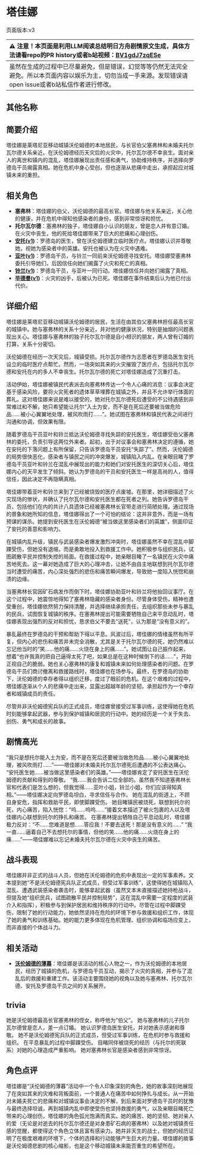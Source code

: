 # 塔佳娜
页面版本:v3
 

| :warning: 注意！本页面是利用LLM阅读总结明日方舟剧情原文生成，具体方法请看repo的PR history或者b站视频：[BV1gdJ7zqESe](https://www.bilibili.com/video/BV1gdJ7zqESe/)         |
|:----------------------------|
| 虽然在生成的过程中已尽量避免，但是错误，幻觉等等仍然无法完全避免。所以本页面内容以娱乐为主，切勿当成一手来源。发现错误请open issue或者b站私信作者进行修改。|



## 其他名称

## 简要介绍
塔佳娜是莱塔尼亚移动城镇沃伦姆德的本地居民，与长官伯父塞弗林和未婚夫托尔瓦尔德关系亲近。在沃伦姆德经历天灾后的火灾中，托尔瓦尔德不幸丧生。面对亲人的离世和镇内的混乱，塔佳娜展现出责任感和勇气，协助维持秩序，并选择向罗德岛干员揭露真相。她在危机中身心受创，但也逐渐从悲痛中走出，承担起应对城镇未来的重担。
## 相关角色
-   **塞弗林**：塔佳娜的伯父，沃伦姆德的最高长官。塔佳娜与他关系亲近，关心他的健康，并在危机中得知他感染者的身份，感到非常惊讶和担忧。
-   **托尔瓦尔德**：塞弗林的独子，塔佳娜自小认识的朋友，曾是恋人并有意订婚。在火灾中丧生，他的死给塔佳娜带来了巨大的悲痛和心理创伤。
-   **[安托](extended_char_an_tuo.md)([v1](../chars/extended_char_an_tuo.md))**：罗德岛的医生，曾在沃伦姆德建立临时医疗点。塔佳娜认识并尊敬她，视她为感染者中的英雄。安托也被认为在火灾中遇难。
-   **[亚叶](char_345_folnic.md)([v1](../chars/char_345_folnic.md))**：罗德岛干员，与铃兰一同前来沃伦姆德寻找安托。塔佳娜受塞弗林委托引导她们，后因信任向她们揭露了火灾和死亡的真相。
-   **[铃兰](char_358_lisa.md)([v1](../chars/char_358_lisa.md))**：罗德岛干员，与亚叶一同行动。塔佳娜信任并向她们揭露了真相。
-   **[毕德曼](extended_char_bi_de_man.md)([v1](../chars/extended_char_bi_de_man.md))**：火灾的凶手，后被认为已死。塔佳娜在事件结束后认为他已付出代价。
## 详细介绍
塔佳娜是莱塔尼亚移动城镇沃伦姆德的居民，生活在由其伯父塞弗林担任最高长官的城镇中。她与塞弗林的关系十分亲近，并对他的健康状况，特别是抽烟的问题表现出关心。塔佳娜与塞弗林的独子托尔瓦尔德是自小相识的朋友，两人曾有订婚的打算，关系十分密切。

沃伦姆德在经历一次天灾后，城镇受损。托尔瓦尔德作为志愿者在罗德岛医生安托设立的临时医疗点帮忙。然而，一场突如其来的火灾摧毁了医疗点，包括托尔瓦尔德和安托在内的多人不幸丧生。托尔瓦尔德的死亡对塔佳娜造成了沉重打击。

活动伊始，塔佳娜被镇民代表派去向塞弗林传达一个令人心痛的消息：议事会决定基于感染风险，要将火灾死者的遗体草草埋葬在城镇之外，并且不允许举行体面的葬礼。这对塔佳娜来说是难以接受的，她对托尔瓦尔德死后遭受的不公待遇感到非常难过和不解，她只希望能让托尔“入土为安，而不是在死后还要被当做危险品......被小心翼翼地处理，被风吹雨打......”。她试图在塞弗林和镇民代表之间进行沟通和协调，但效果有限。

随着罗德岛干员亚叶和铃兰抵达沃伦姆德寻找失踪的安托医生，塔佳娜受伯父塞弗林的委托，负责引导这两位外来者。起初，出于对议事会和塞弗林决定的遵循，她在安托的下落问题上有所保留，只告诉罗德岛干员安托“失踪了”。然而，沃伦姆德的局势很快恶化，感染者与镇民之间的冲突爆发，城镇陷入内乱。在亲眼目睹了罗德岛干员亚叶和铃兰在混乱中展现出的能力和她们对安托医生的深切关心后，塔佳娜内心的天平发生了倾斜。她认为罗德岛的干员和安托医生一样是高尚的人，值得信任，因此决定不再隐瞒真相。

塔佳娜带着亚叶和铃兰来到了已经被烧毁的医疗点废墟。在那里，她详细描述了火灾现场的惨状，并确认了托尔瓦尔德和安托医生都在死者之列。她告诉罗德岛干员，包括他们在内的共计八具遗体已经被塞弗林长官带走进行简陋处理。通过现场的景象和她所知的信息，塔佳娜得出了一个可怕的结论：这并非意外，而是一场有预谋的谋杀。她提到安托医生在沃伦姆德“被当做这里感染者们的英雄”，侧面印证了安托的善意和影响力。

在城镇内乱升级，镇民与武装感染者爆发激烈冲突时，塔佳娜虽然不幸在混乱中脚踝受伤，但她没有退缩，而是勇敢地投入到救援工作中。她积极参与组织民兵，试图疏散平民并控制失控的局面。在救援过程中，她亲眼目睹了一名镇民在火灾中痛苦地死去。这一幕对她造成了巨大的心理冲击，让她不由自主地联想到托尔瓦尔德当时遭受的痛苦，内心深处强烈的悲伤和痛苦瞬间爆发，导致她一度陷入恍惚和崩溃的边缘。

当塞弗林长官因矿石病发作而倒下时，塔佳娜协助亚叶和铃兰将他抬回议事厅。在这个过程中，她震惊地得知了塞弗林隐藏的感染者身份。尽管身体受伤，精神也遭受重创，塔佳娜依然努力保持清醒，并选择继续承担责任，去组织那些未参与暴乱的民兵，试图恢复城镇的秩序。在塞弗林提出可能需要牺牲自己来平息动乱时，塔佳娜表现出强烈的反对和担忧，恳求伯父不要去“送死”，认为那是“没有意义的”。

暴乱最终在罗德岛的干预和帮助下得以平息。风波过后，塔佳娜的情绪虽然有所平复，但内心的悲伤和痛苦并未完全消散，尤其是关于托尔瓦尔德的死，她仍然难以忘记他当时的“笑......他的痛......火烧在身上的痛......”。她试图让自己振作起来，想着“也许我真的把自己逼得太死了吧，如果总是在这种时候倒下的话......”，开始正视自己的脆弱。她也关心塞弗林的康复和城镇未来如何处理感染者的问题。在罗德岛干员们商讨撤离和救援路线时，塔佳娜也在场参与。最终，在罗德岛的协助下，沃伦姆德的幸存者得以组织迁移，度过了眼前的危机。在这个艰难的过程中，塔佳娜逐渐从个人的悲痛中走出来，显露出超越年龄的坚韧，承担起作为一个幸存者和城镇成员的责任。

尽管并非沃伦姆德宪兵队的正式成员，塔佳娜曾接受过军事训练，这使得她在危机时刻能够拿起武器，参与到保护城镇和居民的行动中。她的经历是一个关于失去、创伤、勇气和成长的故事。
## 剧情高光
“我只是想托尔能入土为安，而不是在死后还要被当做危险品......被小心翼翼地处理，被风吹雨打......”——塔佳娜对未婚夫托尔瓦尔德死后遭遇的不公表达痛心。
“安托医生她......被当做这里感染者们的英雄。”——塔佳娜肯定了安托医生在沃伦姆德的贡献和得到的尊敬。
“我......我会告诉二位全部的。虽然我不知道塞弗林长官和代表们是怎么想的，但我觉得......亚叶小姐，铃兰小姐，你们应该得知真相。”——塔佳娜决定向罗德岛坦白，寻求信任与合作。
她在混乱的街道上，不顾自身安危，指挥和救助平民，即使脚踝受伤。
她目睹镇民被烧死，联想到托尔的死，内心痛苦，陷入恍惚：“呜......呜呜......”接着文本描述了被火包裹的人以及塔佳娜内心联想到托尔的挣扎和痛苦。
在塞弗林提出牺牲自己平息动乱时，塔佳娜极力反对：“不......您难道是想......答应我！不要去送死！那是没有意义的......”
“我一直......逼着自己不去想托尔的事情，但他的笑......他的痛......火烧在身上的痛......”——塔佳娜难以忘记未婚夫托尔瓦尔德在火灾中丧生的痛苦。
## 战斗表现
塔佳娜并非正式的战斗人员，但她在沃伦姆德的危机中表现出一定的军事素养。文本提到她“不是沃伦姆德宪兵队正式成员，但受过军事训练”，这使得她在城镇陷入混乱、遭遇武装感染者袭击时，能够拿起武器（虽然文本未直接描述她持枪战斗，但提及她“组织民兵，试图疏散平民并控制局势”，这在混乱中需要一定程度的武装介入和指挥），积极参与到保护居民和维持秩序的行动中。尽管在过程中脚踝受伤，限制了她的行动能力，她依然坚持在危险的环境下参与救援和组织工作，体现了她的勇气和训练基础。她的能力更多体现在危机管理、组织协调和临场应变上，而非直接的个体战斗力。
## 相关活动
-   **[沃伦姆德的薄暮](../stories/act11d0.md)**：塔佳娜是该活动的核心人物之一，作为沃伦姆德的本地居民，经历了城镇的危机，与罗德岛干员互动，揭示了火灾的真相，并参与了混乱后的救援和重建工作。该活动主要围绕她的视角以及她与塞弗林、托尔瓦尔德、安托及罗德岛干员之间的关系展开。
## trivia
她是沃伦姆德最高长官塞弗林的侄女，称呼他为“伯父”。
她与塞弗林的儿子托尔瓦尔德曾是恋人，差一点订婚。
她认识罗德岛医生安托，并对她表示感谢和尊敬。
她不是沃伦姆德宪兵队的正式成员，但受过军事训练，在危机时参与救援和组织。
在平息暴乱的过程中脚踝受伤。
目睹同伴被烧死的经历（与托尔的死联系）对她的心理造成严重影响。
她对塞弗林长官是感染者感到非常惊讶。
## 角色点评
塔佳娜是“沃伦姆德的薄暮”活动中一个令人印象深刻的角色，她的故事深刻地展现了在突如其来的灾难和背叛面前，一个普通人在痛苦中如何挣扎与成长。从一开始对未婚夫死亡的悲痛和对城镇议事会决定的不解，到后来面对罗德岛干员时的犹豫与最终选择坦诚，再到城镇内乱中即使受伤也坚持救援的勇气，以及亲眼目睹死亡带来的心理创伤，塔佳娜的角色弧光饱满而真实。她的痛苦、她的坚韧、她对亲人的爱（无论是对逝去的托尔瓦尔德还是对身患矿石病的塞弗林）以及她对城镇责任感的觉醒，都使得这个角色立体且富有感染力。她并非天生的战士，但她的经历证明了在极度艰难的环境下，个体的选择和行动能够产生巨大的力量。塔佳娜的故事是沃伦姆德悲剧的核心缩影，也是这个移动城镇未来能否重生的希望所在。